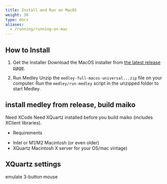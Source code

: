 ```yaml
---
title: Install and Run on MacOS
weight: 30
type: docs
aliases:
  - /running/running-on-mac
---
```


## **How to Install**

1. Get the Installer
  Download the MacOS installer from [the latest release page](https://github.com/Interlisp/medley/releases/latest).

2. Run Medley
  Unzip the `medley-full-macos-universal...zip` file on your computer. Run the `medley/run-medley` script in the unzipped folder to start Medley.


## install medley from release, build maiko

Need XCode
Need XQuartz installed before you build maiko (includes XClient libraries).

* Requirements

- Intel or M1/M2 Macintosh (or even older)
- XQuartz Macintosh X server for your OS/mac vintage)


## XQuartz settings

emulate 3-button mouse

